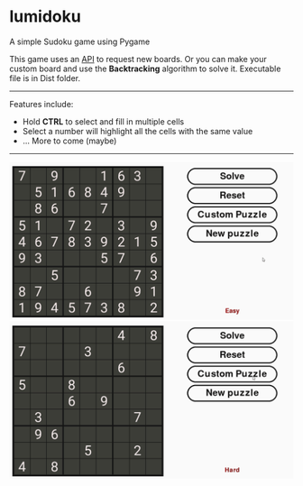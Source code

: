 # lumidoku
A simple Sudoku game using Pygame

This game uses an [API](https://sudoku-game-and-api.netlify.app/) to request new boards. Or you can make your custom board and use the **Backtracking** algorithm to solve it.
Executable file is in Dist folder.

---
Features include:
- Hold **CTRL** to select and fill in multiple cells
- Select a number will highlight all the cells with the same value
- ... More to come (maybe)
---
![Fetch data from API](https://github.com/dumbledor90/lumidoku/blob/main/lumidoku/lumidoku_01.gif)
![Custom board](https://github.com/dumbledor90/lumidoku/blob/main/lumidoku/lumidoku_02.gif)
